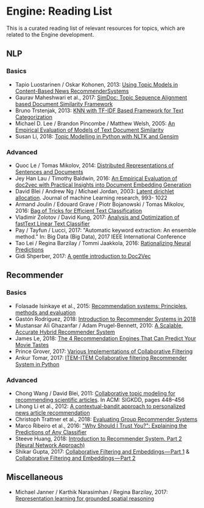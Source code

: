 # Engine: Reading List
This is a curated reading list of relevant resources for topics, which are related to the Engine development.


## NLP

### Basics
* Tapio Luostarinen / Oskar Kohonen, 2013: [Using Topic Models in Content-Based News RecommenderSystems](http://emmtee.net/oe/nodalida13/conference/11.pdf)
* Gaurav Maheshwari et al., 2017: [SimDoc: Topic Sequence Alignment based Document Similarity Framework](https://arxiv.org/pdf/1611.04822)
* Bruno Trstenjak, 2013: [KNN with TF-IDF Based Framework for Text Categorization](https://ac.els-cdn.com/S1877705814003750/1-s2.0-S1877705814003750-main.pdf?_tid=ef844f67-9742-4520-bd74-ff661384de8b&acdnat=1527071647_35245894323b4084dc3d203fd77f6f02)
* Michael D. Lee  / Brandon Pincombe / Matthew Welsh, 2005: [An Empirical Evaluation of Models of Text Document Similarity](http://www.socsci.uci.edu/~mdlee/lee_pincombe_welsh_document.PDF)
* Susan Li, 2018: [Topic Modelling in Python with NLTK and Gensim](https://towardsdatascience.com/topic-modelling-in-python-with-nltk-and-gensim-4ef03213cd21)

### Advanced
* Quoc Le / Tomas Mikolov, 2014: [Distributed Representations of Sentences and Documents](https://arxiv.org/pdf/1405.4053.pdf)
* Jey Han Lau / Timothy Baldwin, 2016: [An Empirical Evaluation of doc2vec with Practical Insights into Document Embedding Generation](https://arxiv.org/pdf/1607.05368)
* David Blei / Andrew Ng / Michael Jordan, 2003: [Latent dirichlet allocation](http://www.jmlr.org/papers/volume3/blei03a/blei03a.pdf). Journal of machine Learning research, 993- 1022
* Armand Joulin / Edouard Grave / Piotr Bojanowski / Tomas Mikolov, 2016:
[Bag of Tricks for Efficient Text Classification](https://arxiv.org/pdf/1607.01759.pdf)
* Vladimir Zolotov / David Kung, 2017: [Analysis and Optimization of fastText Linear Text Classifier](https://arxiv.org/pdf/1702.05531.pdf)
* Pay / Tayfun / Lucci, 2017: "Automatic keyword extraction: An ensemble method." In: Big Data (Big Data), 2017 IEEE International Conference
* Tao Lei / Regina Barzilay / Tommi Jaakkola, 2016: [Rationalizing Neural Predictions](https://arxiv.org/pdf/1606.04155.pdf)
* Gidi Shperber, 2017: [A gentle introduction to Doc2Vec](https://medium.com/scaleabout/a-gentle-introduction-to-doc2vec-db3e8c0cce5e)


## Recommender

### Basics
* Folasade Isinkaye et al., 2015: [Recommendation systems: Principles, methods and
evaluation](https://ac.els-cdn.com/S1110866515000341/1-s2.0-S1110866515000341-main.pdf?_tid=8f742bbe-a23e-4dda-ad84-bef8dae158c5&acdnat=1527070687_b2c9b07c2f2cf34f9706137b339da621)
* Gastón Rodríguez, 2018: [Introduction to Recommender Systems in 2018](https://tryolabs.com/blog/introduction-to-recommender-systems/)
* Mustansar Ali Ghazanfar / Adam Prugel-Bennett, 2010: [A Scalable, Accurate Hybrid Recommender System](https://www.researchgate.net/publication/221306167_A_Scalable_Accurate_Hybrid_Recommender_System)
* James Le, 2018: [The 4 Recommendation Engines That Can Predict Your Movie Tastes](https://towardsdatascience.com/the-4-recommendation-engines-that-can-predict-your-movie-tastes-109dc4e10c52)
* Prince Grover, 2017: [Various Implementations of Collaborative Filtering](https://towardsdatascience.com/various-implementations-of-collaborative-filtering-100385c6dfe0)
* Ankur Tomar, 2017: [ITEM-ITEM Collaborative filtering Recommender System in Python](https://medium.com/@tomar.ankur287/item-item-collaborative-filtering-recommender-system-in-python-cf3c945fae1e)

### Advanced
* Chong Wang / David Blei, 2011: [Collaborative topic modeling for recommending scientific articles](http://www.cs.columbia.edu/~blei/papers/WangBlei2011.pdf). In ACM: SIGKDD, pages 448–456
* Lihong Li et al., 2012: [A contextual-bandit approach to personalized news article recommendation](https://arxiv.org/pdf/1003.0146.pdf)
* Christoph Trattner et al., 2018: [Evaluating Group Recommender
Systems](http://www.christophtrattner.info/pubs/group_recsys_trattner.pdf)
* Marco Ribeiro et al., 2016: ["Why Should I Trust You?": Explaining the Predictions of Any Classifier](https://arxiv.org/pdf/1602.04938.pdf)
* Steeve Huang, 2018: [Introduction to Recommender System. Part 2 (Neural Network Approach)](https://towardsdatascience.com/introduction-to-recommender-system-part-2-adoption-of-neural-network-831972c4cbf7)
* Shikar Gupta, 2017: [Collaborative Filtering and Embeddings — Part 1](https://towardsdatascience.com/collaborative-filtering-and-embeddings-part-1-63b00b9739ce) & [Collaborative Filtering and Embeddings — Part 2](https://towardsdatascience.com/collaborative-filtering-and-embeddings-part-2-919da17ecefb)


## Miscellaneous
* Michael Janner / Karthik Narasimhan / Regina Barzilay, 2017: [Representation learning for grounded spatial reasoning](https://arxiv.org/pdf/1707.03938.pdf)

